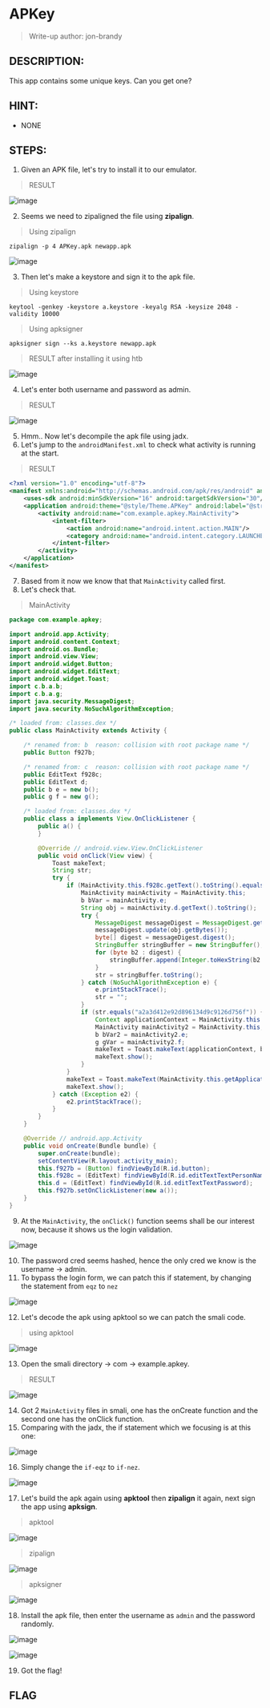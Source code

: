 # APKey
> Write-up author: jon-brandy
## DESCRIPTION:
This app contains some unique keys. Can you get one?
## HINT:
- NONE
## STEPS:
1. Given an APK file, let's try to install it to our emulator.

> RESULT

![image](https://user-images.githubusercontent.com/70703371/226255408-10da79a9-aa99-40ae-b139-edc1c9603095.png)


2. Seems we need to zipaligned the file using **zipalign**.

> Using zipalign

```
zipalign -p 4 APKey.apk newapp.apk
```

![image](https://user-images.githubusercontent.com/70703371/226255632-61400982-16f3-4e7a-a0b2-ae04fe02626a.png)


3. Then let's make a keystore and sign it to the apk file.

> Using keystore

```
keytool -genkey -keystore a.keystore -keyalg RSA -keysize 2048 -validity 10000
```

> Using apksigner

```
apksigner sign --ks a.keystore newapp.apk
```

> RESULT after installing it using htb

![image](https://user-images.githubusercontent.com/70703371/226256701-321b203a-3611-413e-a07b-2ea6c113f9cf.png)


4. Let's enter both username and password as admin.

> RESULT

![image](https://user-images.githubusercontent.com/70703371/226257282-6110c2fd-1437-4bd7-af96-0798cc600a7c.png)


5. Hmm.. Now let's decompile the apk file using jadx.
6. Let's jump to the `androidManifest.xml` to check what activity is running at the start.

> RESULT

```xml
<?xml version="1.0" encoding="utf-8"?>
<manifest xmlns:android="http://schemas.android.com/apk/res/android" android:versionCode="1" android:versionName="1.0" android:compileSdkVersion="30" android:compileSdkVersionCodename="11" package="com.example.apkey" platformBuildVersionCode="30" platformBuildVersionName="11">
    <uses-sdk android:minSdkVersion="16" android:targetSdkVersion="30"/>
    <application android:theme="@style/Theme.APKey" android:label="@string/app_name" android:icon="@mipmap/ic_launcher" android:allowBackup="true" android:supportsRtl="true" android:roundIcon="@mipmap/ic_launcher_round" android:appComponentFactory="androidx.core.app.CoreComponentFactory">
        <activity android:name="com.example.apkey.MainActivity">
            <intent-filter>
                <action android:name="android.intent.action.MAIN"/>
                <category android:name="android.intent.category.LAUNCHER"/>
            </intent-filter>
        </activity>
    </application>
</manifest>
```

7. Based from it now we know that that `MainActivity` called first.
8. Let's check that.

> MainActivity

```java
package com.example.apkey;

import android.app.Activity;
import android.content.Context;
import android.os.Bundle;
import android.view.View;
import android.widget.Button;
import android.widget.EditText;
import android.widget.Toast;
import c.b.a.b;
import c.b.a.g;
import java.security.MessageDigest;
import java.security.NoSuchAlgorithmException;

/* loaded from: classes.dex */
public class MainActivity extends Activity {

    /* renamed from: b  reason: collision with root package name */
    public Button f927b;

    /* renamed from: c  reason: collision with root package name */
    public EditText f928c;
    public EditText d;
    public b e = new b();
    public g f = new g();

    /* loaded from: classes.dex */
    public class a implements View.OnClickListener {
        public a() {
        }

        @Override // android.view.View.OnClickListener
        public void onClick(View view) {
            Toast makeText;
            String str;
            try {
                if (MainActivity.this.f928c.getText().toString().equals("admin")) {
                    MainActivity mainActivity = MainActivity.this;
                    b bVar = mainActivity.e;
                    String obj = mainActivity.d.getText().toString();
                    try {
                        MessageDigest messageDigest = MessageDigest.getInstance("MD5");
                        messageDigest.update(obj.getBytes());
                        byte[] digest = messageDigest.digest();
                        StringBuffer stringBuffer = new StringBuffer();
                        for (byte b2 : digest) {
                            stringBuffer.append(Integer.toHexString(b2 & 255));
                        }
                        str = stringBuffer.toString();
                    } catch (NoSuchAlgorithmException e) {
                        e.printStackTrace();
                        str = "";
                    }
                    if (str.equals("a2a3d412e92d896134d9c9126d756f")) {
                        Context applicationContext = MainActivity.this.getApplicationContext();
                        MainActivity mainActivity2 = MainActivity.this;
                        b bVar2 = mainActivity2.e;
                        g gVar = mainActivity2.f;
                        makeText = Toast.makeText(applicationContext, b.a(g.a()), 1);
                        makeText.show();
                    }
                }
                makeText = Toast.makeText(MainActivity.this.getApplicationContext(), "Wrong Credentials!", 0);
                makeText.show();
            } catch (Exception e2) {
                e2.printStackTrace();
            }
        }
    }

    @Override // android.app.Activity
    public void onCreate(Bundle bundle) {
        super.onCreate(bundle);
        setContentView(R.layout.activity_main);
        this.f927b = (Button) findViewById(R.id.button);
        this.f928c = (EditText) findViewById(R.id.editTextTextPersonName);
        this.d = (EditText) findViewById(R.id.editTextTextPassword);
        this.f927b.setOnClickListener(new a());
    }
}
```

9. At the `MainActivity`, the `onClick()` function seems shall be our interest now, because it shows us the login validation.

![image](https://user-images.githubusercontent.com/70703371/226258854-ad7f126a-803a-4b94-b6f3-94deaf54ed34.png)


10. The password cred seems hashed, hence the only cred we know is the username -> admin.
11. To bypass the login form, we can patch this if statement, by changing the statement from `eqz` to `nez`

![image](https://user-images.githubusercontent.com/70703371/226258977-1eca0e72-29b9-4677-b0ed-480c59b02167.png)


12. Let's decode the apk using apktool so we can patch the smali code.

> using apktool 

![image](https://user-images.githubusercontent.com/70703371/226259341-7d133b9f-37f3-406f-ae32-0a5ea51625bb.png)


13. Open the smali directory -> com -> example.apkey.

> RESULT

![image](https://user-images.githubusercontent.com/70703371/226259525-6aab1e1f-b6c2-4982-ab0a-a1fc43197874.png)


14. Got 2 `MainActivity` files in smali, one has the onCreate function and the second one has the onClick function.
15. Comparing with the jadx, the if statement which we focusing is at this one:

![image](https://user-images.githubusercontent.com/70703371/226259903-0df7b11d-d134-49c9-a478-ef2bc1e1bc96.png)


16. Simply change the `if-eqz` to `if-nez`.

![image](https://user-images.githubusercontent.com/70703371/226259992-4084a162-72ec-417b-862c-285a038d5461.png)


17. Let's build the apk again using **apktool** then **zipalign** it again, next sign the app using **apksign**.

> apktool

![image](https://user-images.githubusercontent.com/70703371/226260132-957a7ea0-6003-4a93-accf-fc22e3fc0526.png)


> zipalign

![image](https://user-images.githubusercontent.com/70703371/226260238-7206d359-b932-4686-b585-34b4f722c86e.png)


> apksigner

![image](https://user-images.githubusercontent.com/70703371/226260271-d3af027b-6d88-45cb-9cb0-efcdfd72e580.png)


18. Install the apk file, then enter the username as `admin` and the password randomly.

![image](https://user-images.githubusercontent.com/70703371/226260463-75f1e6b2-b8ab-4098-a958-7eeff3fe24f8.png)


![image](https://user-images.githubusercontent.com/70703371/226260497-c7820250-2817-47c5-8f5c-f24655e80400.png)


19. Got the flag!

## FLAG

```

```



